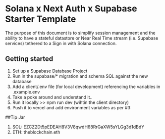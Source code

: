 # Solana x Next Auth x Supabase Starter Template
The purpose of this document is to simplify session management and the ability to have a stateful datastore or Near Real Time stream (i.e. Supabase services) tethered to a Sign in with Solana connection.

## Getting started
1. Set up a Supabase Database Project
2. Run in the supabase/* migration and schema SQL against the new database
3. Add a client/.env file (for local development) referencing the variables in .example.env
4. Take a poke around and understand it..
5. Run it locally >> npm run dev (wihtin the client directory)
6. Push it to vercel and add environment variables as per #3


##Tip Jar 
1. SOL: EZCZ2Dt5pEDEAH8V3V8qwdH68RrGaXW5sYLGg3d1dBdY
2. ETH: theblockchain.eth
